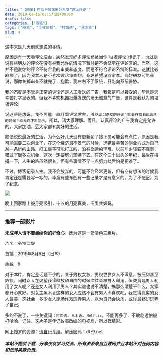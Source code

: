 ```yaml
---
title: "【随笔】在后台放出来好几条“垃圾评论”"
date: 2019-08-16T02:17:28+08:00
draft: false
categories: ["随笔"]
tags: ["随笔", "全裸监督", "村西透", "黑木香"]
slug: 4
---
```


这本来是几天前就想说的事情。

原因是有一天看评论后台，突然发现好多评论都被当作“垃圾评论”标记了，也就是说有些朋友的评论在没有被我允许的情况下暂时是不会显示在评论区的。当然，这并不是说你的评论不符合我的审美和态度，而是不符合评论系统的标准。这就比较麻烦了，因为我本人是不喜欢言论审查的，我更希望没有审查。有的朋友可能会说，那你关掉审查不就完了，抱歉，我左右不了系统，只能向系统妥协。

我的态度是不管是正常的评论还是人工发送的广告，我都是可以接受的，毕竟是您幸苦打字发表的。但我不喜欢机器批量发送的毫无诚意的广告，这算是我认为的垃圾评论。

说这些是想说，我不可能一直盯着评论后台，所以`部分朋友的评论可能会在我看到后台的时候手动允许才能显示`。所以，请大家理解。而且，认真评论的广告我肯定是允许的，大家加油，愿大家都有美好的生活。

顺便说说最近的生活，为什么好几天没有更新呢？接下来可能会有点忙，原因是我可能需要二次创业了，在这个经济最不景气的时候，选择最幸苦的创业方式为自己某一条新的出路。打工是不可能打工的，没有合适的环境。以前年少轻狂不懂事，错过了很多次机会，这次一定要努力坚持下去。在这个三十出头的年纪，最后在拼搏一下，人生的路虽然很长，但有些事情不早一点努力以后怕是更难了。

不过，博客记录人生。我不会放弃的，可能不会经常更新，但有空有想法的时候我肯定还是需要写一写的。毕竟有些东西有一些记录才是有意义的，为了不忘记，为了纪念。

![](https://img.dtz9.com/imgs/2019/08/d8f3cad3657a59a1.jpg)

晚上回家路上被月亮吸引，十五的月亮真美，千里共婵娟。

------

### 推荐一部影片

**未成年人请不要继续你的好奇心**，因为这是一部情色三级片。

片名：全裸监督

首播：2019年8月8日（日本）

集数：8

对于本片，肯定是话题不少的，关于男权女权。男权世界女人不满意，被压抑甚至奴役，同时女人在渴望获得释放和自由的时候往往会被男人利用。但究竟是男人利用了女人呢？还是女人利用了男人？其实谁也说不清楚，搞那么清楚干什么，大家都开心就好。对女主黑木香这样的女人应该不会有男人不喜欢吧，我觉得真实的女人最美。这社会，多少女人逢场作戏玩弄男人，以为自己会快乐，或许最终却玩弄了自己。

多的不说了，一些关键词：`村西透`、`黑木香`、`Netflix`。不能再多了，不敢剧透怕被打哈哈。记住，这片子是传记故事改编的电视剧，所以很精彩。

网上搜罗的资源：[请自行享用](http://u21353226.ctfile.net/fs/21353226-392853240)。解压密码：dtz9.net

##### 本站不提供下载，分享仅供学习交流。所有资源来自互联网并且本站不对任何内容和法律条款负责。
